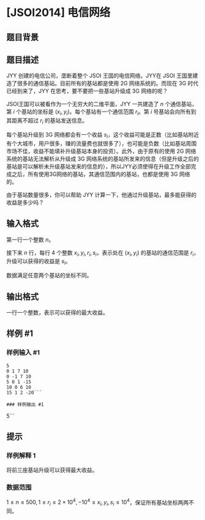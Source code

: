 # [JSOI2014] 电信网络

## 题目背景



## 题目描述

JYY 创建的电信公司，垄断着整个 JSOI 王国的电信网络。JYY在 JSOI 王国里建造了很多的通信基站。目前所有的基站都是使用 2G 网络系统的。而现在 3G 时代已经到来了，JYY 在思考，要不要把一些基站升级成 3G 网络的呢？

JSOI王国可以被看作为一个无穷大的二维平面，JYY 一共建造了 $n$ 个通信基站，第 $i$ 个基站的坐标是 $(x_i,y_i)$。每个基站有一个通信范围 $r_i$。第 $i$ 号基站会向所有到其距离不超过 $r_i$ 的基站发送信息。

每个基站升级到 3G 网络都会有一个收益 $s_i$，这个收益可能是正数（比如基站附近有个大城市，用户很多，赚的流量费也就很多了），也可能是负数（比如基站周围市场不佳，收益不能填补升级基站本身的投资）。此外，由于原有的使用 2G 网络系统的基站无法解析从升级成 3G 网络系统的基站所发来的信息（但是升级之后的基站是可以解析未升级基站发来的信息的），所以JYY必须使得在升级工作全部完成之后，所有使用3G网络的基站，其通信范围内的基站，也都是使用 3G 网络的。

由于基站数量很多，你可以帮助 JYY 计算一下，他通过升级基站，最多能获得的收益是多少吗？

## 输入格式

第一行一个整数 $n$。

接下来 $n$ 行，每行 $4$ 个整数 $x_i,y_i,r_i,s_i$，表示处在 $(x_i,y_i)$ 的基站的通信范围是 $r_i$，升级可以获得的收益是 $s_i$。

数据满足任意两个基站的坐标不同。

## 输出格式

一行一个整数，表示可以获得的最大收益。

## 样例 #1

### 样例输入 #1
```
5
0 1 7 10
0 -1 7 10
5 0 1 -15
10 0 6 10
15 1 2 -20```

### 样例输出 #1

```
5```

## 提示

### 样例解释 1

将前三座基站升级可以获得最大收益。

### 数据范围

$1\leq n\leq 500,1\leq r_i\leq 2\times 10^4,-10^4\leq x_i,y_i,s_i\leq 10^4$，保证所有基站坐标两两不同。
